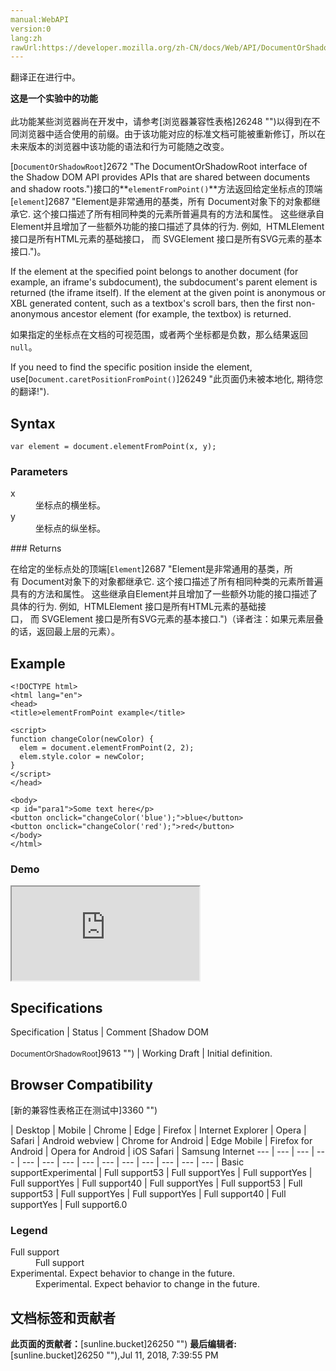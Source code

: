 ```yaml
---
manual:WebAPI
version:0
lang:zh
rawUrl:https://developer.mozilla.org/zh-CN/docs/Web/API/DocumentOrShadowRoot/elementFromPoint
---
```




翻译正在进行中。






**这是一个实验中的功能**<br></br>此功能某些浏览器尚在开发中，请参考[浏览器兼容性表格]26248 "")以得到在不同浏览器中适合使用的前缀。由于该功能对应的标准文档可能被重新修订，所以在未来版本的浏览器中该功能的语法和行为可能随之改变。




[`DocumentOrShadowRoot`]2672 "The DocumentOrShadowRoot interface of the Shadow DOM API provides APIs that are shared between documents and shadow roots.")接口的**`elementFromPoint()`**方法返回给定坐标点的顶端[`element`]2687 "Element是非常通用的基类，所有 Document对象下的对象都继承它. 这个接口描述了所有相同种类的元素所普遍具有的方法和属性。 这些继承自Element并且增加了一些额外功能的接口描述了具体的行为. 例如,  HTMLElement 接口是所有HTML元素的基础接口， 而 SVGElement 接口是所有SVG元素的基本接口.")。



If the element at the specified point belongs to another document (for example, an iframe&#39;s subdocument), the subdocument&#39;s parent element is returned (the iframe itself). If the element at the given point is anonymous or XBL generated content, such as a textbox&#39;s scroll bars, then the first non-anonymous ancestor element (for example, the textbox) is returned.



如果指定的坐标点在文档的可视范围，或者两个坐标都是负数，那么结果返回`null`。



If you need to find the specific position inside the element, use[`Document.caretPositionFromPoint()`]26249 "此页面仍未被本地化, 期待您的翻译!").


## Syntax<a name="Syntax"></a>

```
var element = document.elementFromPoint(x, y);
```

### Parameters<a name="Parameters"></a>
<dl><dt id=''>x</dt><dd>坐标点的横坐标。</dd><dt id=''>y</dt><dd>坐标点的纵坐标。</dd></dl>
### Returns<a name="Returns"></a>


在给定的坐标点处的顶端[`Element`]2687 "Element是非常通用的基类，所有 Document对象下的对象都继承它. 这个接口描述了所有相同种类的元素所普遍具有的方法和属性。 这些继承自Element并且增加了一些额外功能的接口描述了具体的行为. 例如,  HTMLElement 接口是所有HTML元素的基础接口， 而 SVGElement 接口是所有SVG元素的基本接口.")（译者注：如果元素层叠的话，返回最上层的元素）。


## Example<a name="Example"></a>

```
<!DOCTYPE html>
<html lang="en">
<head>
<title>elementFromPoint example</title>

<script>
function changeColor(newColor) {
  elem = document.elementFromPoint(2, 2);
  elem.style.color = newColor;
}
</script>
</head>

<body>
<p id="para1">Some text here</p>
<button onclick="changeColor('blue');">blue</button>
<button onclick="changeColor('red');">red</button>
</body>
</html>
```

### Demo<a name="Demo"></a>


<iframe src='https://mdn.mozillademos.org/zh-CN/docs/Web/API/Document/elementFromPoint$samples/Example?revision=1395287' width='null' height='null'></iframe>







## Specifications<a name="Specifications"></a>

Specification | Status | Comment 
[Shadow DOM<br></br><small>DocumentOrShadowRoot</small>]9613 "") | Working Draft | Initial definition. 


## Browser Compatibility<a name="Browser_Compatibility"></a>
[新的兼容性表格正在测试中<i></i>]3360 "")

 | <abbr>Desktop<i></i></abbr> | <abbr>Mobile<i></i></abbr> 
 | <abbr>Chrome<i></i></abbr> | <abbr>Edge<i></i></abbr> | <abbr>Firefox<i></i></abbr> | <abbr>Internet Explorer<i></i></abbr> | <abbr>Opera<i></i></abbr> | <abbr>Safari<i></i></abbr> | <abbr>Android webview<i></i></abbr> | <abbr>Chrome for Android<i></i></abbr> | <abbr>Edge Mobile<i></i></abbr> | <abbr>Firefox for Android<i></i></abbr> | <abbr>Opera for Android<i></i></abbr> | <abbr>iOS Safari<i></i></abbr> | <abbr>Samsung Internet<i></i></abbr> 
 ---  |  ---  |  ---  |  ---  |  ---  |  ---  |  ---  |  ---  |  ---  |  ---  |  ---  |  ---  |  ---  |  ---  | 
Basic support<abbr>Experimental<i></i></abbr> | <abbr>Full support</abbr>53 | <abbr>Full support</abbr>Yes | <abbr>Full support</abbr>Yes | <abbr>Full support</abbr>Yes | <abbr>Full support</abbr>40 | <abbr>Full support</abbr>Yes | <abbr>Full support</abbr>53 | <abbr>Full support</abbr>53 | <abbr>Full support</abbr>Yes | <abbr>Full support</abbr>Yes | <abbr>Full support</abbr>40 | <abbr>Full support</abbr>Yes | <abbr>Full support</abbr>6.0 


### Legend<a name="Legend"></a>
<dl><dt id=''><abbr>Full support</abbr></dt><dd>Full support</dd><dt id=''><abbr>Experimental. Expect behavior to change in the future.<i></i></abbr></dt><dd>Experimental. Expect behavior to change in the future.</dd></dl>




## 文档标签和贡献者
**此页面的贡献者：**[sunline.bucket]26250 "")
**最后编辑者:**[sunline.bucket]26250 ""),<time>Jul 11, 2018, 7:39:55 PM</time>


